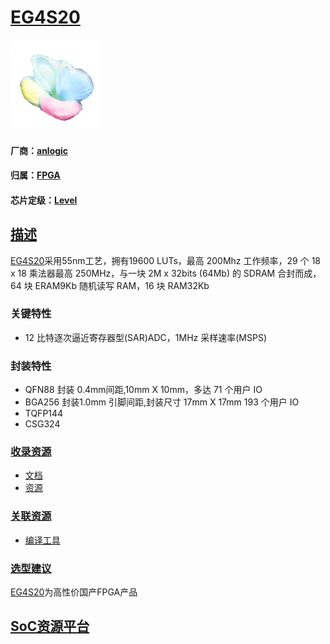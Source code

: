 ﻿# [EG4S20](https://github.com/sochub/EG4S20)
[![sites](SoC/SoC.png)](http://www.qitas.cn) 
#### 厂商：[anlogic](http://www.anlogic.com)
#### 归属：[FPGA](https://github.com/sochub/FPGA)
#### 芯片定级：[Level](https://github.com/sochub/Level)
## [描述](https://github.com/sochub/EG4S20/wiki) 

[EG4S20](https://github.com/sochub/EG4S20)采用55nm工艺，拥有19600 LUTs，最高 200Mhz 工作频率，29 个 18 x 18 乘法器最高 250MHz，与一块 2M x 32bits (64Mb) 的 SDRAM 合封而成，64 块 ERAM9Kb  随机读写 RAM，16 块 RAM32Kb 

### 关键特性

* 12 比特逐次逼近寄存器型(SAR)ADC，1MHz 采样速率(MSPS)

### 封装特性

* QFN88 封装 0.4mm间距,10mm X 10mm，多达 71 个用户 IO
* BGA256 封装1.0mm 引脚间距,封装尺寸 17mm X 17mm 193 个用户 IO
* TQFP144
* CSG324

### [收录资源](https://github.com/sochub/EG4S20)

* [文档](docs/)
* [资源](src/)

### [关联资源](https://github.com/sochub)

* [编译工具](https://github.com/sochub/RISCV-GNU)

### [选型建议](https://github.com/sochub)

[EG4S20](https://github.com/sochub/EG4S20)为高性价国产FPGA产品


##  [SoC资源平台](http://www.qitas.cn)  
